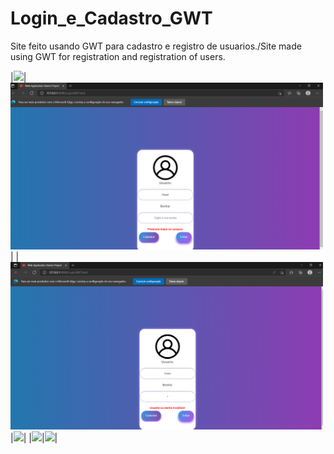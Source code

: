 # Login_e_Cadastro_GWT
Site feito usando GWT para cadastro e registro de usuarios./Site made using GWT for registration and registration of users.

|<img src="Login_Crud_GWT.gif" width="600">|<img src="tela0.png" width="500">|
|<img src="tela01.png" width="500">|<img src="tela1.png" width="500">|
|<img src="tela2.png" width="500">|<img src="tela3.png" width="500">|
